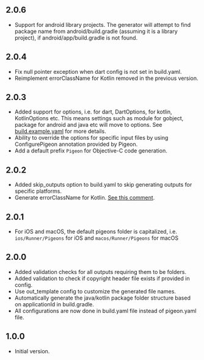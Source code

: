 ## 2.0.6

- Support for android library projects. The generator will attempt to find package name from android/build.gradle (assuming it is a library project), if android/app/build.gradle is not found.

## 2.0.4

- Fix null pointer exception when dart config is not set in build.yaml.
- Reimplement errorClassName for Kotlin removed in the previous version.

## 2.0.3

- Added support for options, i.e. for dart, DartOptions, for kotlin, KotlinOptions etc. This means settings such as module for gobject, package for android and java etc will move to options. See [build.example.yaml](example/build.example.yaml) for more details.
- Ability to override the options for specific input files by using ConfigurePigeon annotation provided by Pigeon.
- Add a default prefix `Pigeon` for Objective-C code generation.

## 2.0.2

- Added skip_outputs option to build.yaml to skip generating outputs for specific platforms.
- Generate errorClassName for Kotlin. [See this comment](https://github.com/flutter/flutter/issues/142099#issuecomment-1908091384).

## 2.0.1

- For iOS and macOS, the default pigeons folder is capitalized, i.e. `ios/Runner/Pigeons` for iOS and `macos/Runner/Pigeons` for macOS

## 2.0.0

- Added validation checks for all outputs requiring them to be folders.
- Added validation to check if copyright header file exists if provided in config.
- Use out_template config to customize the generated file names.
- Automatically generate the java/kotlin package folder structure based on applicationId in build.gradle.
- All configurations are now done in build.yaml file instead of pigeon.yaml file.

## 1.0.0

- Initial version.
